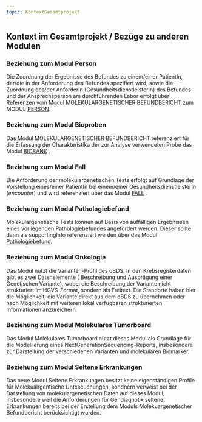 ```yaml
---
topic: KontextGesamtprojekt
---
```


## Kontext im Gesamtprojekt / Bezüge zu anderen Modulen

### Beziehung zum Modul Person ###
Die Zuordnung der Ergebnisse des Befundes zu einem/einer PatientIn, der/die in der Anforderung des Befundes spezifiert wird, sowie die Zuordnung des/der AnforderIn (GesundheitsdienstleisterIn) des Befundes und der Ansprechsperson am durchführenden Labor erfolgt über Referenzen vom Modul MOLEKULARGENETISCHER BEFUNDBERICHT zum MODUL [PERSON](https://simplifier.net/mii-basismodul-person-2024).

### Beziehung zum Modul Bioproben ###
Das Modul MOLEKULARGENETISCHER BEFUNDBERICHT referenziert für die Erfassung der Charakteristika der zur Analyse verwendeten Probe das Modul [BIOBANK](https://simplifier.net/medizininformatikinitiative-modulbiobank) .

### Beziehung zum Modul Fall ###
Die Anforderung der molekulargenetischen Tests erfolgt auf Grundlage der Vorstellung eines/einer PatientIn bei einem/einer GesundheitsdienstleisterIn (*encounter*) und wird referenziert über das Modul [FALL](https://simplifier.net/medizininformatikinitiative-modulfall) .

### Beziehung zum Modul Pathologiebefund ###
Molekulargenetische Tests können auf Basis von auffälligen Ergebnissen eines vorliegenden Pathologiebefundes angefordert werden. Dieser sollte dann als supportingInfo referenziert werden über das Modul [Pathologiebefund](https://simplifier.net/medizininformatikinitiative-modulpathologie).

### Beziehung zum Modul Onkologie ###
Das Modul nutzt die Varianten-Profil des oBDS. In den Krebsregisterdaten gibt es zwei Datenelemente ( Beschreibung und Ausprägung einer Genetischen Variante), wobei die Beschreibung der Variante nicht strukturiert im HGVS-Format, sondern als Freitext. Die Standorte haben hier die Möglichkeit, die Variante direkt aus dem oBDS zu übernehmen oder nach Möglichkeit mit weiteren lokal verfügbaren strukturierten Informationen anzureichern

### Beziehung zum Modul Molekulares Tumorboard ###
Das Modul Molekulares Tumorboard nutzt dieses Modul als Grundlage für die Modellierung eines NextGenerationSequencing-Reports, insbesondere zur Darstellung der verschiedenen Varianten und molekularen Biomarker.

### Beziehung zum Modul Seltene Erkrankungen ###
Das neue Modul Seltene Erkrankungen besitzt keine eigenständigen Profile für Molekualrgentische Untescuchungen, sondnern verweist bei der Darstellung von molekulargenetischen Daten auf dieses Modul, insbesondere weil die Anforderungen für Gendiagnotik seltener Erkrankungen bereits bei der Erstellung dem Moduls Molekuargenetischer Befundbericht berücksichtigt wurden. 